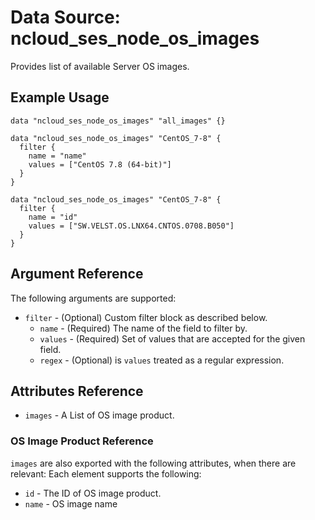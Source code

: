 # Data Source: ncloud_ses_node_os_images

Provides list of available Server OS images.

## Example Usage

```hcl
data "ncloud_ses_node_os_images" "all_images" {}

data "ncloud_ses_node_os_images" "CentOS_7-8" {
  filter {
    name = "name"
    values = ["CentOS 7.8 (64-bit)"]
  }
}

data "ncloud_ses_node_os_images" "CentOS_7-8" {
  filter {
    name = "id"
    values = ["SW.VELST.OS.LNX64.CNTOS.0708.B050"]
  }
}
```

## Argument Reference
The following arguments are supported:

* `filter` - (Optional) Custom filter block as described below.
    * `name` - (Required) The name of the field to filter by.
    * `values` - (Required) Set of values that are accepted for the given field.
    * `regex` - (Optional) is `values` treated as a regular expression.

## Attributes Reference

* `images` - A List of OS image product.

### OS Image Product Reference
`images` are also exported with the following attributes, when there are relevant: Each element supports the following:

* `id` - The ID of OS image product.
* `name` - OS image name